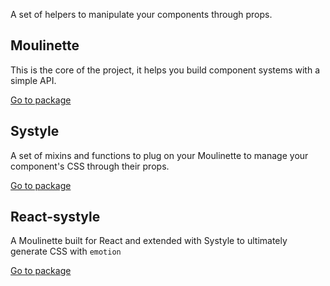 A set of helpers to manipulate your components through props.

## Moulinette

This is the core of the project, it helps you build component systems with a simple API.

[Go to package](./packages/moulinette)

## Systyle

A set of mixins and functions to plug on your Moulinette to manage your component's CSS through their props.

[Go to package](./packages/systyle)

## React-systyle

A Moulinette built for React and extended with Systyle to ultimately generate CSS with `emotion`

[Go to package](./packages/react-systyle)
